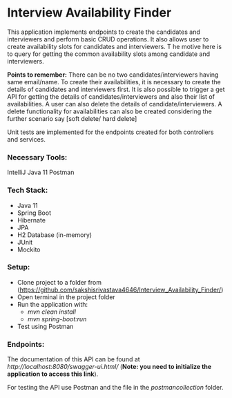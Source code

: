 # Interview Availability Finder

This application implements endpoints to create the candidates and interviewers and perform basic CRUD operations. 
It also allows user to create availability slots for candidates and interviewers. T
he motive here is to query for getting the common availability slots among candidate and interviewers.

**Points to remember:**
There can be no two candidates/interviewers having same email/name.
To create their availabilities, it is necessary to create the details of candidates and interviewers first.
It is also possible to trigger a get API for getting the details of candidates/interviewers and also their list of availabilities.
A user can also delete the details of candidate/interviewers.
A delete functionality for availabilities can also be created considering the further scenario say [soft delete/ hard delete]

Unit tests are implemented for the endpoints created for both controllers and services.

### Necessary Tools:
IntelliJ
Java 11
Postman

### Tech Stack:

- Java 11
- Spring Boot
- Hibernate
- JPA
- H2 Database (in-memory)
- JUnit
- Mockito


### Setup:

- Clone project to a folder from (https://github.com/sakshisrivastava4646/Interview_Availability_Finder/)
- Open terminal in the project folder
- Run the application with:
  - _mvn clean install_
  - _mvn spring-boot:run_
- Test using Postman
 
  
### Endpoints:

The documentation of this API can be found at _http://localhost:8080/swagger-ui.html/_ (**Note: you need to initialize the application to access this link**).

For testing the API use Postman and the file in the _postmancollection_ folder. 


